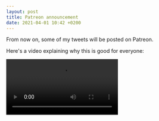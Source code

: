 ```yaml
---
layout: post
title: Patreon announcement
date: 2021-04-01 10:42 +0200
---
```

From now on, some of my tweets will be posted on Patreon.

Here's a video explaining why this is good for everyone:

<video controls="controls" src="/files/patreon.mp4">
    Your browser does not support the HTML5 Video element.
</video>
